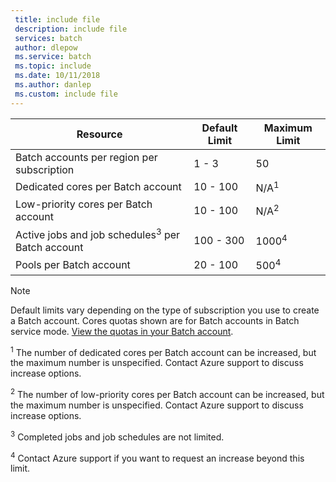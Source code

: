 ```yaml
---
 title: include file
 description: include file
 services: batch
 author: dlepow
 ms.service: batch
 ms.topic: include
 ms.date: 10/11/2018
 ms.author: danlep
 ms.custom: include file
---
```


| **Resource** | **Default Limit** | **Maximum Limit** |
| --- | --- | --- |
| Batch accounts per region per subscription | 1 - 3 |50 |
| Dedicated cores per Batch account | 10 - 100 | N/A<sup>1</sup> |
| Low-priority cores per Batch account | 10 - 100 | N/A<sup>2</sup> |
| Active jobs and job schedules<sup>3</sup> per Batch account | 100 - 300 | 1000<sup>4</sup> |
| Pools per Batch account | 20 - 100 | 500<sup>4</sup> |

> [!NOTE]
> Default limits vary depending on the type of subscription you use to create a Batch account. Cores quotas shown are for Batch accounts in Batch service mode. [View the quotas in your Batch account](../articles/batch/batch-quota-limit.md#view-batch-quotas). 

<sup>1</sup> The number of dedicated cores per Batch account can be increased, but the maximum number is unspecified. Contact Azure support to discuss increase options.

<sup>2</sup> The number of low-priority cores per Batch account can be increased, but the maximum number is unspecified. Contact Azure support to discuss increase options.

<sup>3</sup> Completed jobs and job schedules are not limited.

<sup>4</sup> Contact Azure support if you want to request an increase beyond this limit.
